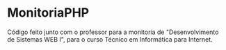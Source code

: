 # MonitoriaPHP

Código feito junto com o professor para a monitoria de "Desenvolvimento de Sistemas WEB I", para o curso Técnico em Informática para Internet.
